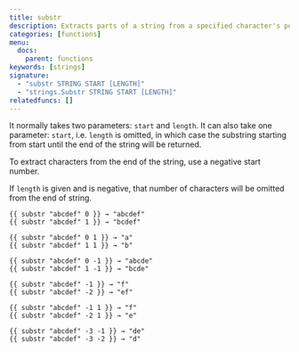 ```yaml
---
title: substr
description: Extracts parts of a string from a specified character's position and returns the specified number of characters.
categories: [functions]
menu:
  docs:
    parent: functions
keywords: [strings]
signature:
  - "substr STRING START [LENGTH]"
  - "strings.Substr STRING START [LENGTH]"
relatedfuncs: []
---
```


It normally takes two parameters: `start` and `length`. It can also take one parameter: `start`, i.e. `length` is omitted, in which case the substring starting from start until the end of the string will be returned.

To extract characters from the end of the string, use a negative start number.

If `length` is given and is negative, that number of characters will be omitted from the end of string.

```go-html-template
{{ substr "abcdef" 0 }} → "abcdef"
{{ substr "abcdef" 1 }} → "bcdef"

{{ substr "abcdef" 0 1 }} → "a"
{{ substr "abcdef" 1 1 }} → "b"

{{ substr "abcdef" 0 -1 }} → "abcde"
{{ substr "abcdef" 1 -1 }} → "bcde"

{{ substr "abcdef" -1 }} → "f"
{{ substr "abcdef" -2 }} → "ef"

{{ substr "abcdef" -1 1 }} → "f"
{{ substr "abcdef" -2 1 }} → "e"

{{ substr "abcdef" -3 -1 }} → "de"
{{ substr "abcdef" -3 -2 }} → "d"
```
